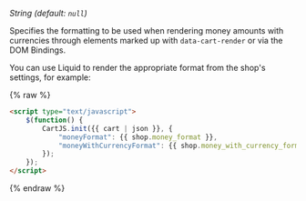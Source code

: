 *String (default: `null`)*

Specifies the formatting to be used when rendering money amounts with currencies through elements marked up with `data-cart-render` or via the DOM Bindings.

You can use Liquid to render the appropriate format from the shop's settings, for example:

{% raw %}
```html
<script type="text/javascript">
    $(function() {
        CartJS.init({{ cart | json }}, {
            "moneyFormat": {{ shop.money_format }},
            "moneyWithCurrencyFormat": {{ shop.money_with_currency_format }}
        });
    });
</script>
```
{% endraw %}
